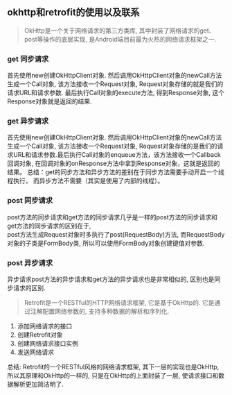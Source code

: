 ## okhttp和retrofit的使用以及联系
> OkHttp是一个关于网络请求的第三方类库, 其中封装了网络请求的get、post等操作的底层实现, 是Android端目前最为火热的网络请求框架之一.

### get 同步请求 
首先使用new创建OkHttpClient对象. 然后调用OkHttpClient对象的newCall方法生成一个Call对象, 该方法接收一个Request对象,
Request对象存储的就是我们的请求URL和请求参数. 最后执行Call对象的execute方法, 得到Response对象, 这个Response对象就是返回的结果.

### get 异步请求 
首先使用new创建OkHttpClient对象. 然后调用OkHttpClient对象的newCall方法生成一个Call对象, 该方法接收一个Request对象,
Request对象存储的是我们的请求URL和请求参数.最后执行Call对象的enqueue方法，该方法接收一个Callback回调对象,
在回调对象的onResponse方法中拿到Response对象，这就是返回的结果。 总结：get的同步方法和异步方法的差别在于同步方法需要手动开启一个线程执行，
而异步方法不需要（其实是使用了内部的线程）。

### post 同步请求
post方法的同步请求和get方法的同步请求几乎是一样的post方法的同步请求和get方法的同步请求的区别在于,  
post方法生成Request对象时多执行了post(RequestBody)方法, 而RequestBody对象的子类是FormBody类, 所以可以使用FormBody对象创建键值对参数.

### post 异步请求
异步请求post方法的异步请求和get方法的异步请求也是非常相似的, 区别也是同步请求的区别.

> Retrofit是一个RESTful的HTTP网络请求框架, 它是基于OkHttp的. 它是通过注解配置网络参数的, 支持多种数据的解析和序列化.
1. 添加网络请求的接口
2. 创建Retrofit对象
3. 创建网络请求接口实例
4. 发送网络请求

总结: Retrofit的一个RESTful风格的网络请求框架, 其下一层的实现也是OkHttp, 所以其原理和OkHttp的一样的, 只是在OkHttp的上面封装了一层,
使请求接口和数据解析更加简洁明了.
